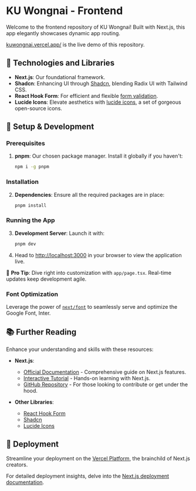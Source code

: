 # KU Wongnai - Frontend

Welcome to the frontend repository of KU Wongnai! Built with Next.js, this app elegantly showcases dynamic app routing.

[kuwongnai.vercel.app/](https://kuwongnai.vercel.app/) is the live demo of this repository.

## 🧰 Technologies and Libraries

- **Next.js**: Our foundational framework.
- **Shadcn**: Enhancing UI through [Shadcn](https://ui.shadcn.com/), blending Radix UI with Tailwind CSS.
- **React Hook Form**: For efficient and flexible [form validation](https://react-hook-form.com/).
- **Lucide Icons**: Elevate aesthetics with [lucide icons](https://lucide.dev/), a set of gorgeous open-source icons.

## 🚀 Setup & Development

### Prerequisites

1. **pnpm**: Our chosen package manager. Install it globally if you haven't:

    ```sh
    npm i -g pnpm
    ```

### Installation

2. **Dependencies**: Ensure all the required packages are in place:

    ```sh
    pnpm install
    ```

### Running the App

3. **Development Server**: Launch it with:

    ```bash
    pnpm dev
    ```

4. Head to [http://localhost:3000](http://localhost:3000) in your browser to view the application live.

📝 **Pro Tip**: Dive right into customization with `app/page.tsx`. Real-time updates keep development agile.

### Font Optimization

Leverage the power of [`next/font`](https://nextjs.org/docs/basic-features/font-optimization) to seamlessly serve and optimize the Google Font, Inter.

## 📚 Further Reading

Enhance your understanding and skills with these resources:

- **Next.js**:
  - [Official Documentation](https://nextjs.org/docs) - Comprehensive guide on Next.js features.
  - [Interactive Tutorial](https://nextjs.org/learn) - Hands-on learning with Next.js.
  - [GitHub Repository](https://github.com/vercel/next.js/) - For those looking to contribute or get under the hood.

- **Other Libraries**:
  - [React Hook Form](https://react-hook-form.com/)
  - [Shadcn](https://ui.shadcn.com/)
  - [Lucide Icons](https://lucide.dev/)

## 🚀 Deployment

Streamline your deployment on the [Vercel Platform](https://vercel.com/new?utm_medium=default-template&filter=next.js&utm_source=create-next-app&utm_campaign=create-next-app-readme), the brainchild of Next.js creators.

For detailed deployment insights, delve into the [Next.js deployment documentation](https://nextjs.org/docs/deployment).
